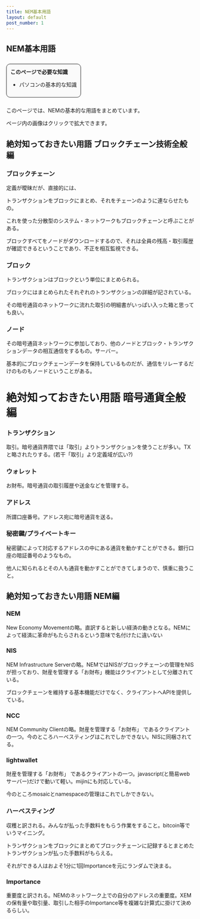 ```yaml
---
title: NEM基本用語
layout: default
post_number: 1
---
```


## NEM基本用語

<div style="margin:10px 0;background-color:#FAFAFA;display:inline-block;border-radius:10px;padding:10px;border:1px solid;">
<b>このページで必要な知識</b>
<ul>
  <li>パソコンの基本的な知識</li>
</ul>
</div>

このページでは、NEMの基本的な用語をまとめています。

ページ内の画像はクリックで拡大できます。

## 絶対知っておきたい用語 ブロックチェーン技術全般編

### ブロックチェーン
定義が曖昧だが、直接的には、

トランザクションをブロックにまとめ、それをチェーンのように連ならせたもの。

これを使った分散型のシステム・ネットワークもブロックチェーンと呼ぶことがある。

ブロックすべてをノードがダウンロードするので、それは全員の残高・取引履歴が確認できるということであり、不正を相互監視できる。


### ブロック

トランザクションはブロックという単位にまとめられる。

ブロックにはまとめられたそれぞれのトランザクションの詳細が記されている。

その暗号通貨のネットワークに流れた取引の明細書がいっぱい入った箱と思っても良い。


### ノード

その暗号通貨ネットワークに参加しており、他のノードとブロック・トランザクションデータの相互通信をするもの。サーバー。

基本的にブロックチェーンデータを保持しているものだが、通信をリレーするだけのものもノードということがある。



<h1>絶対知っておきたい用語 暗号通貨全般編</h1>

### トランザクション

取引。暗号通貨界隈では「取引」よりトランザクションを使うことが多い。TXと略されたりする。(若干「取引」より定義域が広い?)


### ウォレット

お財布。暗号通貨の取引履歴や送金などを管理する。


### アドレス

所謂口座番号。アドレス宛に暗号通貨を送る。


### 秘密鍵/プライベートキー

秘密鍵によって対応するアドレスの中にある通貨を動かすことができる。銀行口座の暗証番号のようなもの。

他人に知られるとその人も通貨を動かすことができてしまうので、慎重に扱うこと。


## 絶対知っておきたい用語 NEM編

### NEM

New Economy Movementの略。直訳すると新しい経済の動きとなる。NEMによって経済に革命がもたらされるという意味で名付けたに違いない


### NIS

NEM Infrastructure Serverの略。NEMではNISがブロックチェーンの管理をNISが担っており、財産を管理する「お財布」機能はクライアントとして分離されている。

ブロックチェーンを維持する基本機能だけでなく、クライアントへAPIを提供している。

### NCC

NEM Community Clientの略。財産を管理する「お財布」 であるクライアントの一つ。今のところハーベスティングはこれでしかできない。NISに同梱されてる。


### lightwallet

財産を管理する「お財布」 であるクライアントの一つ。javascript(と簡易webサーバー)だけで動いて軽い。mijinにも対応している。

今のところmosaicとnamespaceの管理はこれでしかできない。

### ハーベスティング

収穫と訳される。みんなが払った手数料をもらう作業をすること。bitcoin等でいうマイニング。

トランザクションをブロックにまとめてブロックチェーンに記録するとまとめたトランザクションが払った手数料がもらえる。

それができる人はおよそ1分に1回Importanceを元にランダムで決まる。

### Importance

重要度と訳される。NEMのネットワーク上での自分のアドレスの重要度。XEMの保有量や取引量、取引した相手のImportance等を複雑な計算式に掛けて決めるらしい。
